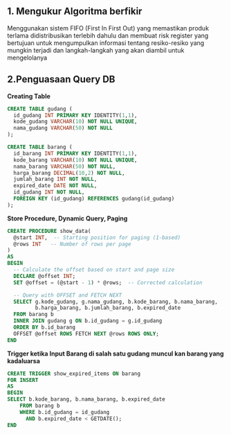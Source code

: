 ## 1. Mengukur Algoritma berfikir
Menggunakan sistem FIFO (First In First Out) yang memastikan produk terlama didistribusikan terlebih dahulu dan membuat risk register yang bertujuan untuk mengumpulkan informasi tentang resiko-resiko yang mungkin terjadi dan langkah-langkah yang akan diambil untuk mengelolanya


## 2.Penguasaan Query DB

**Creating Table**

```sql
CREATE TABLE gudang (
  id_gudang INT PRIMARY KEY IDENTITY(1,1),
  kode_gudang VARCHAR(10) NOT NULL UNIQUE,
  nama_gudang VARCHAR(50) NOT NULL
);

CREATE TABLE barang (
  id_barang INT PRIMARY KEY IDENTITY(1,1),
  kode_barang VARCHAR(10) NOT NULL UNIQUE,
  nama_barang VARCHAR(50) NOT NULL,
  harga_barang DECIMAL(10,2) NOT NULL,
  jumlah_barang INT NOT NULL,
  expired_date DATE NOT NULL,
  id_gudang INT NOT NULL,
  FOREIGN KEY (id_gudang) REFERENCES gudang(id_gudang)
);
```

**Store Procedure, Dynamic Query, Paging**

```sql
CREATE PROCEDURE show_data(
  @start INT,  -- Starting position for paging (1-based)
  @rows INT   -- Number of rows per page
)
AS
BEGIN
  -- Calculate the offset based on start and page size
  DECLARE @offset INT;
  SET @offset = (@start - 1) * @rows;  -- Corrected calculation

  -- Query with OFFSET and FETCH NEXT
  SELECT g.kode_gudang, g.nama_gudang, b.kode_barang, b.nama_barang,
         b.harga_barang, b.jumlah_barang, b.expired_date
  FROM barang b
  INNER JOIN gudang g ON b.id_gudang = g.id_gudang
  ORDER BY b.id_barang
  OFFSET @offset ROWS FETCH NEXT @rows ROWS ONLY;
END
```

**Trigger ketika Input Barang di salah satu gudang muncul kan barang yang kadaluarsa**

```sql
CREATE TRIGGER show_expired_items ON barang
FOR INSERT
AS 
BEGIN
SELECT b.kode_barang, b.nama_barang, b.expired_date
    FROM barang b
    WHERE b.id_gudang = id_gudang
      AND b.expired_date < GETDATE();
END
```
